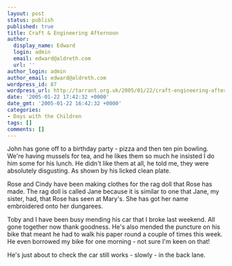```yaml
---
layout: post
status: publish
published: true
title: Craft & Engineering Afternoon
author:
  display_name: Edward
  login: admin
  email: edward@aldreth.com
  url: ''
author_login: admin
author_email: edward@aldreth.com
wordpress_id: 87
wordpress_url: http://tarrant.org.uk/2005/01/22/craft-engineering-afternoon/
date: '2005-01-22 17:42:32 +0000'
date_gmt: '2005-01-22 16:42:32 +0000'
categories:
- Days with the Children
tags: []
comments: []
---
```

<p>John has gone off to a birthday party - pizza and then ten pin bowling.  We're having mussels for tea, and he likes them so much he insisted I do him some for his lunch.  He didn't like them at all, he told me, they were absolutely disgusting.  As shown by his licked clean plate.</p>
<p>Rose and Cindy have been making clothes for the rag doll that Rose has made.  The rag doll is called Jane because it is similar to one that Jane, my sister, had, that Rose has seen at Mary's.  She has got her name embroidered onto her dungarees.</p>
<p>Toby and I have been busy mending his car that I broke last weekend.  All gone together now thank goodness.  He's also mended the puncture on his bike that meant he had to walk his paper round a couple of times this week.  He even borrowed my bike for one morning - not sure I'm keen on that!</p>
<p>He's just about to check the car still works - slowly - in the back lane.</p>
